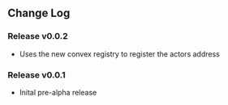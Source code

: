 ## Change Log

### Release v0.0.2
+   Uses the new convex registry to register the actors address

### Release v0.0.1
+   Inital pre-alpha release
